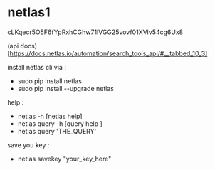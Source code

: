 # netlas1
cLKqecr5O5F6fYpRxhCGhw71lVGG25vovf01XVlv54cg6Ux8

(api docs)[https://docs.netlas.io/automation/search_tools_api/#__tabbed_10_3]

install netlas cli via :
- sudo pip install netlas
- sudo pip install --upgrade netlas

help :
- netlas -h       [netlas help]
- netlas query -h [query help ]
- netlas query 'THE_QUERY'

save you key :
- netlas savekey "your_key_here"
